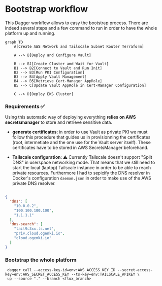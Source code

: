 # Bootstrap workflow

This Dagger workflow allows to easy the bootstrap process. There are indeed several steps and a few command to run in order to have the whole platform up and running.

```mermaid
graph TD
    A[Create AWS Network and Tailscale Subnet Router Terraform]

    A --> B[Deploy and Configure Vault]

    B --> B1[Create Cluster and Wait for Vault]
    B1 --> B2[Connect to Vault and Run Init]
    B2 --> B3[Run PKI Configuration]
    B3 --> B4[Apply Vault Management]
    B4 --> B5[Retrieve Cert-Manager AppRole]
    B5 --> C[Update Vault AppRole in Cert-Manager Configuration]

    C --> D[Deploy EKS Cluster]

```

### Requirements ✅

Using this automatic way of deploying everything **relies on AWS secretsmanager** to store and retrieve sensitive data.


* **generate certificates**: in order to use Vault as private PKI we must follow this procedure that guides us in provisionning the certificates (root, intermetiate and the one use for the Vault server itself). These certificates have to be stored in AWS SecretsManager beforehand.

* **Tailscale configuration**: ⚠️ Currently Tailscale doesn't support "Split DNS" in userspace networking mode. That means that we still need to start the local (laptop) Tailscale instance in order to be able to reach private resources. Furthermore I had to sepicify the DNS resolver in Docker's configuration `daemon.json` in order to make use of the AWS private DNS resolver.
```json

{
  "dns": [
    "10.0.0.2",
    "100.100.100.100",
    "1.1.1.1"
  ],
  "dns-search": [
    "tail9c3xx.ts.net",
    "priv.cloud.ogenki.io",
    "cloud.ogenki.io"
  ]
}
```

### Bootstrap the whole platform
```console
 dagger call --access-key-id=env:AWS_ACCESS_KEY_ID --secret-access-key=env:AWS_SECRET_ACCESS_KEY --ts-key=env:TAILSCALE_APIKEY \
 up --source "." --branch <flux_branch>
 ```

